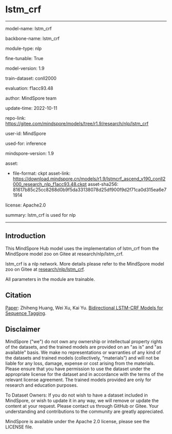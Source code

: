 # lstm_crf

---

model-name: lstm_crf

backbone-name: lstm_crf

module-type: nlp

fine-tunable: True

model-version: 1.9

train-dataset: conll2000

evaluation: f1acc93.48

author: MindSpore team

update-time: 2022-10-11

repo-link: <https://gitee.com/mindspore/models/tree/r1.9/research/nlp/lstm_crf>

user-id: MindSpore

used-for: inference

mindspore-version: 1.9

asset:

-
    file-format: ckpt
    asset-link: <https://download.mindspore.cn/models/r1.9/lstmcrf_ascend_v190_conll2000_research_nlp_f1acc93.48.ckpt>
    asset-sha256: 81617b85c25cc8268d0b9f5da33138078d25df900f9d2f71ca0d315ea6e71914

license: Apache2.0

summary: lstm_crf is used for nlp

---

## Introduction

This MindSpore Hub model uses the implementation of lstm_crf from the MindSpore model zoo on Gitee at research/nlp/lstm_crf.

lstm_crf is a nlp network. More details please refer to the MindSpore model zoo on Gitee at [research/nlp/lstm_crf](https://gitee.com/mindspore/models/blob/r1.9/research/nlp/lstm_crf/README.md).

All parameters in the module are trainable.

## Citation

[Paper](https://arxiv.org/abs/1508.01991):  Zhiheng Huang, Wei Xu, Kai Yu. [Bidirectional LSTM-CRF Models for Sequence Tagging](https://arxiv.org/abs/1508.01991).

## Disclaimer

MindSpore ("we") do not own any ownership or intellectual property rights of the datasets, and the trained models are provided on an "as is" and "as available" basis. We make no representations or warranties of any kind of the datasets and trained models (collectively, “materials”) and will not be liable for any loss, damage, expense or cost arising from the materials. Please ensure that you have permission to use the dataset under the appropriate license for the dataset and in accordance with the terms of the relevant license agreement. The trained models provided are only for research and education purposes.

To Dataset Owners: If you do not wish to have a dataset included in MindSpore, or wish to update it in any way, we will remove or update the content at your request. Please contact us through GitHub or Gitee. Your understanding and contributions to the community are greatly appreciated.

MindSpore is available under the Apache 2.0 license, please see the LICENSE file.
